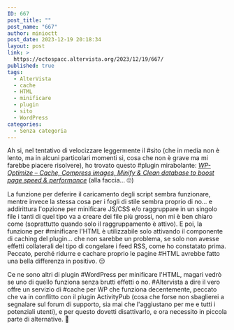 ```yaml
---
ID: 667
post_title: ""
post_name: "667"
author: minioctt
post_date: 2023-12-19 20:18:34
layout: post
link: >
  https://octospacc.altervista.org/2023/12/19/667/
published: true
tags:
  - AlterVista
  - cache
  - HTML
  - minificare
  - plugin
  - sito
  - WordPress
categories:
  - Senza categoria
---
```

<!-- wp:paragraph -->
<p>Ah si, nel tentativo di velocizzare leggermente il #sito (che in media non è lento, ma in alcuni particolari momenti si, cosa che non è grave ma mi farebbe piacere risolvere), ho trovato questo #plugin mirabolante: <em><a href="https://it.wordpress.org/plugins/wp-optimize/">WP-Optimize – Cache, Compress images, Minify &amp; Clean database to boost page speed &amp; performance</a></em> (alla faccia... 🙄️)</p>
<!-- /wp:paragraph -->

<!-- wp:paragraph -->
<p>La funzione per deferire il caricamento degli script sembra funzionare, mentre invece la stessa cosa per i fogli di stile sembra proprio di no... e addirittura l'opzione per minificare JS/CSS e/o raggruppare in un singolo file i tanti di quel tipo va a creare dei file più grossi, non mi è ben chiaro come (soprattutto quando solo il raggruppamento è attivo). E poi, la funzione per #minificare l'HTML è utilizzabile solo attivando il componente di caching del plugin... che non sarebbe un problema, se solo non avesse effetti collaterali del tipo di congelare i feed RSS, come ho constatato prima. Peccato, perché ridurre e cachare proprio le pagine #HTML avrebbe fatto una bella differenza in positivo. 😑️</p>
<!-- /wp:paragraph -->

<!-- wp:paragraph -->
<p>Ce ne sono altri di plugin #WordPress per minificare l'HTML, magari vedrò se uno di quello funziona senza brutti effetti o no. #Altervista a dire il vero offre un servizio di #cache per WP che funziona decentemente, peccato che va in conflitto con il plugin ActivityPub (cosa che forse non sbaglierei a segnalare sul forum di supporto, sia mai che l'aggiustano per me e tutti i potenziali utenti), e per questo dovetti disattivarlo, e ora necessito in piccola parte di alternative. 🥱️</p>
<!-- /wp:paragraph -->